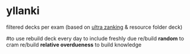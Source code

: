 # yllanki
filtered decks per exam (based on [ultra zanking](https://www.reddit.com/r/medicalschoolanki/comments/cypgj6/the_king_of_all_step_1_anki_decks/) & resource folder deck)

#to use
rebuild deck every day to include freshly due
re/build **random** to cram
re/build **relative overdueness** to build knowledge
